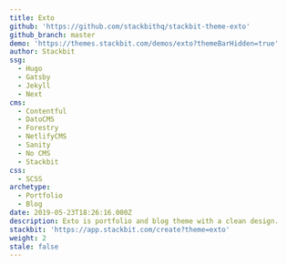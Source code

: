 ```yaml
---
title: Exto
github: 'https://github.com/stackbithq/stackbit-theme-exto'
github_branch: master
demo: 'https://themes.stackbit.com/demos/exto?themeBarHidden=true'
author: Stackbit
ssg:
  - Hugo
  - Gatsby
  - Jekyll
  - Next
cms:
  - Contentful
  - DatoCMS
  - Forestry
  - NetlifyCMS
  - Sanity
  - No CMS
  - Stackbit
css:
  - SCSS
archetype:
  - Portfolio
  - Blog
date: 2019-05-23T18:26:16.000Z
description: Exto is portfolio and blog theme with a clean design.
stackbit: 'https://app.stackbit.com/create?theme=exto'
weight: 2
stale: false
---
```

